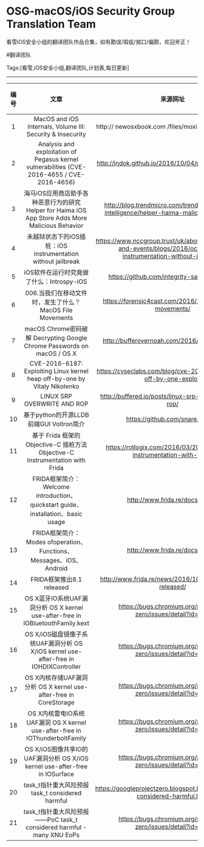 # OSG-macOS/iOS Security Group Translation Team
看雪iOS安全小组的翻译团队作品合集，如有勘误/瑕疵/拗口/偏颇，欢迎斧正！



#翻译团队

Tags:[看雪,iOS安全小组,翻译团队,计划表,每日更新]

---

|编号|文章|来源网址|担当|依赖日期|交稿日期|校对|发布日期|QQ群|公众号|看雪|知乎|微博
|:------------:|:-------------:|:-----:|:-:|:--:|:--:|:--:|:--:|:--:|:--:|:--:|:--:|:--:|
|1|MacOS and iOS Internals, Volume III: Security & Insecurity|http:// newosxbook.com /files/moxii3 /AppendixA.pdf|rodster@ccav10.cn(727542262) everettjf@live.com(276751551)|2016/10/8|2016/10/17|NULL|2016/10/22|OK|OK|OK|OK|OK|
|2|Analysis and exploitation of Pegasus kernel vulnerabilities (CVE-2016-4655 / CVE-2016-4656)|http://jndok.github.io/2016/10/04/pegasus-writeup/|rodster@ccav10.cn(727542262)|2016/10/9|2016/10/17|NULL|2016/10/18 2016/10/20||OK||OK|OK|
|3| 海马iOS应用商店助手各种恶意行为的研究 Helper for Haima iOS App Store Adds More Malicious Behavior |http://blog.trendmicro.com/trendlabs-security-intelligence/helper-haima-malicious-behavior/|rodster@ccav10.cn(727542262)|2016/10/9|2016/10/20|NULL|2016/10/24||OK||OK|OK|
|4| 未越狱状态下的iOS插桩：iOS instrumentation without jailbreak |https://www.nccgroup.trust/uk/about-us/newsroom-and-events/blogs/2016/october/ios-instrumentation-without-jailbreak/|rodster@ccav10.cn(727542262)|2016/10/13|2016/10/23|NULL|2016/10/28||OK||||
|5| iOS软件在运行时究竟做了什么：Introspy-iOS |https://github.com/integrity-sa/Introspy-iOS|try_fly:247498009|2016/10/17|2016/10/20|NULL|2016/10/26||OK||OK|OK|
|6| 006.当我们在移动文件时，发生了什么？MacOS File Movements |https://forensic4cast.com/2016/10/macos-file-movements/|舜生Ree:2035153354|2016/10/17|2016/10/25|NULL|2016/10/30||OK||||
|7| macOS Chrome密码破解 Decrypting Google Chrome Passwords on macOS / OS X |http://bufferovernoah.com/2016/10/17/chrome/|free:249099804|2016/10/18|2016/10/26|NULL|2016/11/3||||||
|8| CVE-2016-6187: Exploiting Linux kernel heap off-by-one by Vitaly Nikolenko |https://cyseclabs.com/blog/cve-2016-6187-heap-off-by-one-exploit|rodster@ccav10.cn(727542262)|2016/10/18||NULL|||||||
|9|LINUX SRP OVERWRITE AND ROP|http://buffered.io/posts/linux-srp-overwrite-and-rop/||2016/10/18||NULL|||||||
|10| 基于python的开源LLDB前端GUI Voltron简介 |https://github.com/snare/voltron|拟人:75345771|2016/10/19|2016/10/25|NULL|2016/11/1||OK||||
|11| 基于 Frida 框架的 Objective-C 插桩方法 Objective-C Instrumentation with Frida |https://rotlogix.com/2016/03/20/objective-c-instrumentation-with-frida/|lockdown:527850864|2016/10/23||NULL|||||||
|12|FRIDA框架简介：Welcome introduction、quickstart guide、installation、basic usage|http://www.frida.re/docs/home/|lockdown:527850864|2016/10/23||NULL|||||||
|13|FRIDA框架简介：Modes ofoperation、Functions、Messages、iOS、Android|http://www.frida.re/docs/home/|lockdown:527850864|2016/10/23||NULL|||||||
|14|FRIDA框架推出8.1 released|http://www.frida.re/news/2016/10/25/frida-8-1-released/|lockdown:527850864|2016/10/26||NULL|||||||
|15| OS X蓝牙IO系统UAF漏洞分析 OS X kernel use-after-free in IOBluetoothFamily.kext |https://bugs.chromium.org/p/project-zero/issues/detail?id=830||2016/10/26||NULL|||||||
|16| OS X/iOS磁盘镜像子系统UAF漏洞分析 OS X/iOS kernel use-after-free in IOHDIXController |https://bugs.chromium.org/p/project-zero/issues/detail?id=832||2016/10/26||NULL|||||||
|17| OS X内核存储UAF漏洞分析 OS X kernel use-after-free in CoreStorage |https://bugs.chromium.org/p/project-zero/issues/detail?id=833||2016/10/26||NULL|||||||
|18| OS X内核雷电IO系统UAF漏洞 OS X kernel use-after-free in IOThunderboltFamily |https://bugs.chromium.org/p/project-zero/issues/detail?id=834||2016/10/26||NULL|||||||
|19| OS X/iOS图像共享IO的UAF漏洞分析 OS X/iOS kernel use-after-free in IOSurface |https://bugs.chromium.org/p/project-zero/issues/detail?id=831||2016/10/26||NULL|||||||
|20| task_t指针重大风险预报 task_t considered harmful |https://googleprojectzero.blogspot.kr/2016/10/taskt-considered-harmful.html||2016/10/26||NULL|||||||
|21| task_t指针重大风险预报——PoC  task_t considered harmful - many XNU EoPs |https://bugs.chromium.org/p/project-zero/issues/detail?id=837||2016/10/26||NULL|||||||
